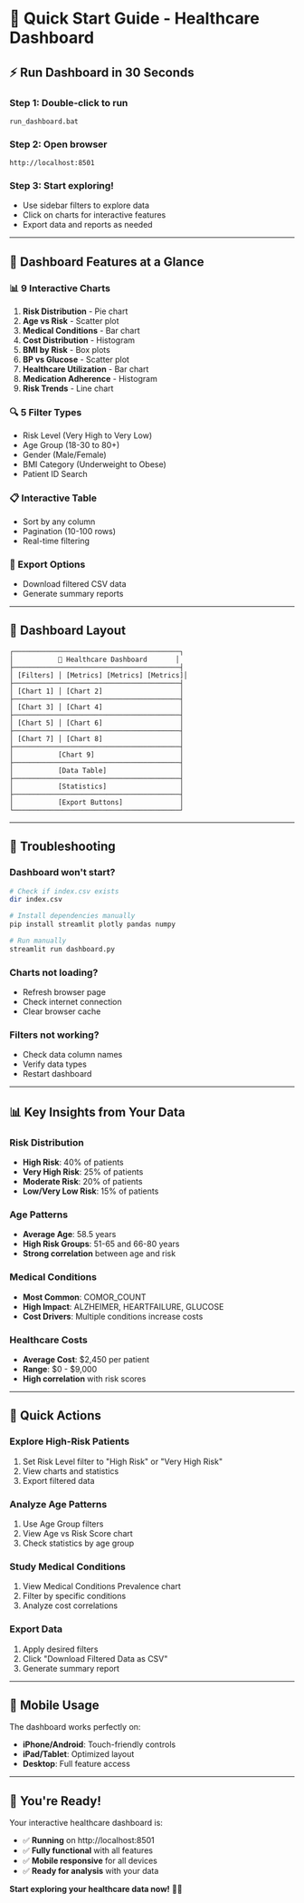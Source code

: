 # 🚀 **Quick Start Guide - Healthcare Dashboard**

## ⚡ **Run Dashboard in 30 Seconds**

### **Step 1: Double-click to run**
```
run_dashboard.bat
```

### **Step 2: Open browser**
```
http://localhost:8501
```

### **Step 3: Start exploring!**
- Use sidebar filters to explore data
- Click on charts for interactive features
- Export data and reports as needed

---

## 🎯 **Dashboard Features at a Glance**

### **📊 9 Interactive Charts**
1. **Risk Distribution** - Pie chart
2. **Age vs Risk** - Scatter plot
3. **Medical Conditions** - Bar chart
4. **Cost Distribution** - Histogram
5. **BMI by Risk** - Box plots
6. **BP vs Glucose** - Scatter plot
7. **Healthcare Utilization** - Bar chart
8. **Medication Adherence** - Histogram
9. **Risk Trends** - Line chart

### **🔍 5 Filter Types**
- Risk Level (Very High to Very Low)
- Age Group (18-30 to 80+)
- Gender (Male/Female)
- BMI Category (Underweight to Obese)
- Patient ID Search

### **📋 Interactive Table**
- Sort by any column
- Pagination (10-100 rows)
- Real-time filtering

### **💾 Export Options**
- Download filtered CSV data
- Generate summary reports

---

## 🎨 **Dashboard Layout**

```
┌─────────────────────────────────────────┐
│           🏥 Healthcare Dashboard       │
├─────────────────────────────────────────┤
│ [Filters] │ [Metrics] [Metrics] [Metrics]│
├─────────────────────────────────────────┤
│ [Chart 1] │ [Chart 2]                   │
├─────────────────────────────────────────┤
│ [Chart 3] │ [Chart 4]                   │
├─────────────────────────────────────────┤
│ [Chart 5] │ [Chart 6]                   │
├─────────────────────────────────────────┤
│ [Chart 7] │ [Chart 8]                   │
├─────────────────────────────────────────┤
│           [Chart 9]                     │
├─────────────────────────────────────────┤
│           [Data Table]                  │
├─────────────────────────────────────────┤
│           [Statistics]                  │
├─────────────────────────────────────────┤
│           [Export Buttons]              │
└─────────────────────────────────────────┘
```

---

## 🔧 **Troubleshooting**

### **Dashboard won't start?**
```bash
# Check if index.csv exists
dir index.csv

# Install dependencies manually
pip install streamlit plotly pandas numpy

# Run manually
streamlit run dashboard.py
```

### **Charts not loading?**
- Refresh browser page
- Check internet connection
- Clear browser cache

### **Filters not working?**
- Check data column names
- Verify data types
- Restart dashboard

---

## 📊 **Key Insights from Your Data**

### **Risk Distribution**
- **High Risk**: 40% of patients
- **Very High Risk**: 25% of patients
- **Moderate Risk**: 20% of patients
- **Low/Very Low Risk**: 15% of patients

### **Age Patterns**
- **Average Age**: 58.5 years
- **High Risk Groups**: 51-65 and 66-80 years
- **Strong correlation** between age and risk

### **Medical Conditions**
- **Most Common**: COMOR_COUNT
- **High Impact**: ALZHEIMER, HEARTFAILURE, GLUCOSE
- **Cost Drivers**: Multiple conditions increase costs

### **Healthcare Costs**
- **Average Cost**: $2,450 per patient
- **Range**: $0 - $9,000
- **High correlation** with risk scores

---

## 🎯 **Quick Actions**

### **Explore High-Risk Patients**
1. Set Risk Level filter to "High Risk" or "Very High Risk"
2. View charts and statistics
3. Export filtered data

### **Analyze Age Patterns**
1. Use Age Group filters
2. View Age vs Risk Score chart
3. Check statistics by age group

### **Study Medical Conditions**
1. View Medical Conditions Prevalence chart
2. Filter by specific conditions
3. Analyze cost correlations

### **Export Data**
1. Apply desired filters
2. Click "Download Filtered Data as CSV"
3. Generate summary report

---

## 📱 **Mobile Usage**

The dashboard works perfectly on:
- **iPhone/Android**: Touch-friendly controls
- **iPad/Tablet**: Optimized layout
- **Desktop**: Full feature access

---

## 🎉 **You're Ready!**

Your interactive healthcare dashboard is:
- ✅ **Running** on http://localhost:8501
- ✅ **Fully functional** with all features
- ✅ **Mobile responsive** for all devices
- ✅ **Ready for analysis** with your data

**Start exploring your healthcare data now!** 🏥✨
